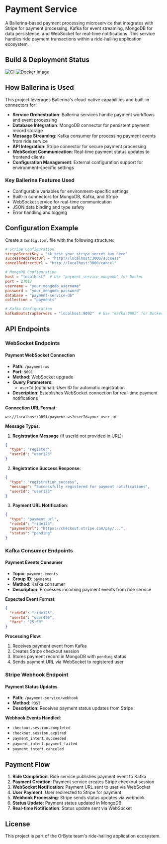 # Payment Service

A Ballerina-based payment processing microservice that integrates with Stripe for payment processing, Kafka for event streaming, MongoDB for data persistence, and WebSocket for real-time notifications. This service handles ride payment transactions within a ride-hailing application ecosystem.

## Build & Deployment Status

[![CI](https://github.com/Team-OrByte/payment-service/actions/workflows/automation.yaml/badge.svg?branch=main&event=status)](https://github.com/Team-OrByte/payment-service/actions/workflows/automation.yaml)
[![Docker Image](https://img.shields.io/badge/docker-thetharz%2Forbyte__payment__service-blue)](https://hub.docker.com/r/thetharz/orbyte_payment_service)

## How Ballerina is Used

This project leverages Ballerina's cloud-native capabilities and built-in connectors for:

- **Service Orchestration**: Ballerina services handle payment workflows and event processing
- **Database Integration**: MongoDB connector for persistent payment record storage
- **Message Streaming**: Kafka consumer for processing payment events from ride service
- **API Integration**: Stripe connector for secure payment processing
- **WebSocket Communication**: Real-time payment status updates to frontend clients
- **Configuration Management**: External configuration support for environment-specific settings

### Key Ballerina Features Used

- Configurable variables for environment-specific settings
- Built-in connectors for MongoDB, Kafka, and Stripe
- WebSocket service for real-time communication
- JSON data binding and type safety
- Error handling and logging

## Configuration Example

Create a `Config.toml` file with the following structure:

```toml
# Stripe Configuration
stripeSecretKey = "sk_test_your_stripe_secret_key_here"
successRedirectUrl = "http://localhost:3000/success"
cancelRedirectUrl = "http://localhost:3000/cancel"

# MongoDB Configuration
host = "localhost"  # Use "payment_service_mongodb" for Docker
port = 27017
username = "your_mongodb_username"
password = "your_mongodb_password"
database = "payment-service-db"
collection = "payments"

# Kafka Configuration
kafkaBootstrapServers = "localhost:9092"  # Use "kafka:9092" for Docker
```

## API Endpoints

### WebSocket Endpoints

#### Payment WebSocket Connection

- **Path**: `/payment-ws`
- **Port**: `9091`
- **Method**: WebSocket upgrade
- **Query Parameters**:
  - `userId` (optional): User ID for automatic registration
- **Description**: Establishes WebSocket connection for real-time payment notifications

**Connection URL Format**:

```
ws://localhost:9091/payment-ws?userId=your_user_id
```

**Message Types**:

1. **Registration Message** (if userId not provided in URL):

```json
{
  "type": "register",
  "userId": "user123"
}
```

2. **Registration Success Response**:

```json
{
  "type": "registration_success",
  "message": "Successfully registered for payment notifications",
  "userId": "user123"
}
```

3. **Payment URL Notification**:

```json
{
  "type": "payment_url",
  "rideId": "ride123",
  "paymentUrl": "https://checkout.stripe.com/pay/...",
  "status": "pending"
}
```

### Kafka Consumer Endpoints

#### Payment Events Consumer

- **Topic**: `payment-events`
- **Group ID**: `payments`
- **Method**: Kafka consumer
- **Description**: Processes incoming payment events from ride service

**Expected Event Format**:

```json
{
  "rideId": "ride123",
  "userId": "user456",
  "fare": "25.50"
}
```

**Processing Flow**:

1. Receives payment event from Kafka
2. Creates Stripe checkout session
3. Stores payment record in MongoDB with `pending` status
4. Sends payment URL via WebSocket to registered user

### Stripe Webhook Endpoint

#### Payment Status Updates

- **Path**: `/payment-service/webhook`
- **Method**: `POST`
- **Description**: Receives payment status updates from Stripe

**Webhook Events Handled**:

- `checkout.session.completed`
- `checkout.session.expired`
- `payment_intent.succeeded`
- `payment_intent.payment_failed`
- `payment_intent.canceled`

## Payment Flow

1. **Ride Completion**: Ride service publishes payment event to Kafka
2. **Payment Creation**: Payment service creates Stripe checkout session
3. **WebSocket Notification**: Payment URL sent to user via WebSocket
4. **User Payment**: User redirected to Stripe for payment
5. **Webhook Processing**: Stripe sends status updates via webhook
6. **Status Update**: Payment status updated in MongoDB
7. **Real-time Notification**: Status update sent via WebSocket

## License

This project is part of the OrByte team's ride-hailing application ecosystem.
